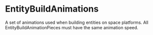 # EntityBuildAnimations

A set of animations used when building entities on space platforms. All EntityBuildAnimationPieces must have the same animation speed.

